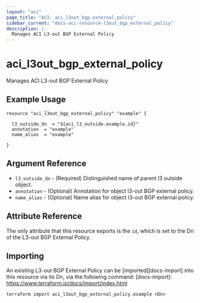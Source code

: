 ```yaml
---
layout: "aci"
page_title: "ACI: aci_l3out_bgp_external_policy"
sidebar_current: "docs-aci-resource-l3out_bgp_external_policy"
description: |-
  Manages ACI L3-out BGP External Policy
---
```


# aci_l3out_bgp_external_policy #
Manages ACI L3-out BGP External Policy

## Example Usage ##

```hcl
resource "aci_l3out_bgp_external_policy" "example" {

  l3_outside_dn  = "${aci_l3_outside.example.id}"
  annotation  = "example"
  name_alias  = "example"

}
```
## Argument Reference ##
* `l3_outside_dn` - (Required) Distinguished name of parent l3 outside object.
* `annotation` - (Optional) Annotation for object l3-out BGP external policy.
* `name_alias` - (Optional) Name alias for object l3-out BGP external policy.

## Attribute Reference

The only attribute that this resource exports is the `id`, which is set to the
Dn of the L3-out BGP External Policy.

## Importing ##

An existing L3-out BGP External Policy can be [imported][docs-import] into this resource via its Dn, via the following command:
[docs-import]: https://www.terraform.io/docs/import/index.html


```
terraform import aci_l3out_bgp_external_policy.example <Dn>
```